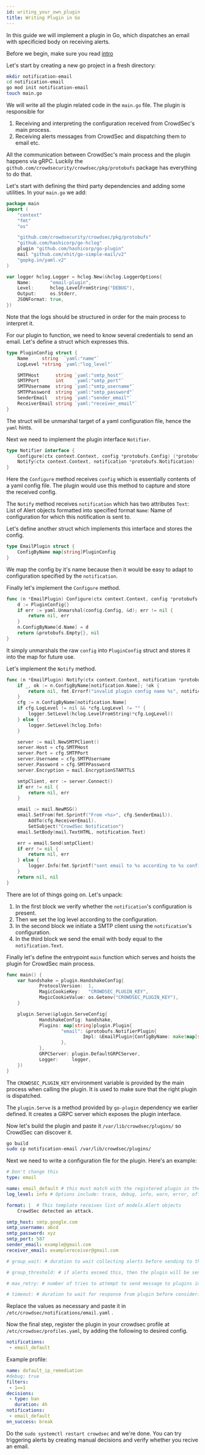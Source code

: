 ```yaml
---
id: writing_your_own_plugin
title: Writing Plugin in Go
---
```


In this guide we will implement a plugin in Go, which dispatches an email with specificied body on receiving alerts.

Before we begin, make sure you read [intro](/notification_plugins/intro.md)

Let's start by creating a new go project in a fresh directory:

```bash
mkdir notification-email
cd notification-email
go mod init notification-email
touch main.go
```


We will write all the plugin related code in the `main.go` file. The plugin is responsible for 

1. Receiving and interpreting the configuration received from CrowdSec's main process. 
2. Receiving alerts messages from CrowdSec and dispatching them to email etc.

All the communication between CrowdSec's main process and the plugin happens via gRPC. Luckily the 
`github.com/crowdsecurity/crowdsec/pkg/protobufs` package has everything to do that.

Let's start with defining the third party dependencies and adding some utilities. In your `main.go` we add:

```go
package main
import (
	"context"
	"fmt"
	"os"

	"github.com/crowdsecurity/crowdsec/pkg/protobufs"
	"github.com/hashicorp/go-hclog"
	plugin "github.com/hashicorp/go-plugin"
	mail "github.com/xhit/go-simple-mail/v2"
	"gopkg.in/yaml.v2"
)

var logger hclog.Logger = hclog.New(&hclog.LoggerOptions{
	Name:       "email-plugin",
	Level:      hclog.LevelFromString("DEBUG"),
	Output:     os.Stderr,
	JSONFormat: true,
})

```

Note that the logs should be structured in order for the main process to interpret it. 

For our plugin to function, we need to know several credentials to send an email. Let's define a struct which expresses this. 

```go
type PluginConfig struct {
	Name     string  `yaml:"name"`
	LogLevel *string `yaml:"log_level"`

	SMTPHost      string `yaml:"smtp_host"`
	SMTPPort      int    `yaml:"smtp_port"`
	SMTPUsername  string `yaml:"smtp_username"`
	SMTPPassword  string `yaml:"smtp_password"`
	SenderEmail   string `yaml:"sender_email"`
	ReceiverEmail string `yaml:"receiver_email"`
}
```

The struct will be unmarshal target of a yaml configuration file, hence the `yaml`  hints.

Next we need to implement the plugin interface `Notifier`.

```go
type Notifier interface {
    Configure(ctx context.Context, config *protobufs.Config) (*protobufs.Empty, error)
    Notify(ctx context.Context, notification *protobufs.Notification) (*protobufs.Empty, error)
}
```

Here the `Configure` method receives `config` which is essentially contents of a yaml config file. The plugin would use this method to capture and store the received config. 

The `Notify` method receives `notification` which has two attributes 
    `Text`:  List of Alert objects formatted into specified format
    `Name`: Name of configuration for which this notification is sent to.


Let's define another struct which implements this interface and stores the config. 

```go
type EmailPlugin struct {
	ConfigByName map[string]PluginConfig
}
```

We map the config by it's name because then it would be easy to adapt to configuration specified by the `notification`.


Finally let's implement the `Configure` method. 

```go
func (n *EmailPlugin) Configure(ctx context.Context, config *protobufs.Config) (*protobufs.Empty, error) {
	d := PluginConfig{}
	if err := yaml.Unmarshal(config.Config, &d); err != nil {
		return nil, err
	}
	n.ConfigByName[d.Name] = d
	return &protobufs.Empty{}, nil
}
```

It simply unmarshals the raw `config` into `PluginConfig` struct and stores it into the map for future use.


Let's implement the  `Notify` method.
```go
func (n *EmailPlugin) Notify(ctx context.Context, notification *protobufs.Notification) (*protobufs.Empty, error) {
	if _, ok := n.ConfigByName[notification.Name]; !ok {
		return nil, fmt.Errorf("invalid plugin config name %s", notification.Name)
	}
	cfg := n.ConfigByName[notification.Name]
	if cfg.LogLevel != nil && *cfg.LogLevel != "" {
		logger.SetLevel(hclog.LevelFromString(*cfg.LogLevel))
	} else {
		logger.SetLevel(hclog.Info)
	}

	server := mail.NewSMTPClient()
	server.Host = cfg.SMTPHost
	server.Port = cfg.SMTPPort
	server.Username = cfg.SMTPUsername
	server.Password = cfg.SMTPPassword
	server.Encryption = mail.EncryptionSTARTTLS

	smtpClient, err := server.Connect()
	if err != nil {
		return nil, err
	}

	email := mail.NewMSG()
	email.SetFrom(fmt.Sprintf("From <%s>", cfg.SenderEmail)).
		AddTo(cfg.ReceiverEmail).
		SetSubject("CrowdSec Notification")
	email.SetBody(mail.TextHTML, notification.Text)

	err = email.Send(smtpClient)
	if err != nil {
		return nil, err
	} else {
		logger.Info(fmt.Sprintf("sent email to %s according to %s configuration", cfg.ReceiverEmail, notification.Name))
	}
	return nil, nil
}
```

There are lot of things going on. Let's unpack:

1. In the first block we verify whether the `notification`'s configuration is present.
2. Then we set the log level according to the configuration.
3. In the second block we initiate a SMTP client using the `notification`'s configuration.
4. In the third block we send the email with body equal to the `notification.Text`.

Finally let's define the entrypoint `main` function which serves and hoists the plugin for CrowdSec main process.

```go
func main() {
	var handshake = plugin.HandshakeConfig{
			ProtocolVersion:  1,
			MagicCookieKey:   "CROWDSEC_PLUGIN_KEY",
			MagicCookieValue: os.Getenv("CROWDSEC_PLUGIN_KEY"),
	}

	plugin.Serve(&plugin.ServeConfig{
			HandshakeConfig: handshake,
			Plugins: map[string]plugin.Plugin{
					"email": &protobufs.NotifierPlugin{
							Impl: &EmailPlugin{ConfigByName: make(map[string]PluginConfig)},
					},
			},
			GRPCServer: plugin.DefaultGRPCServer,
			Logger:     logger,
	})
}
```

The `CROWDSEC_PLUGIN_KEY` environment variable is provided by the main process when calling the plugin. It
is used to make sure that the right plugin is dispatched.

The `plugin.Serve` is a method provided by `go-plugin` dependency we earlier defined. It creates a GRPC server which exposes the plugin interface.


Now let's build the plugin and paste it `/var/lib/crowdsec/plugins/` so CrowdSec can discover it.

```bash
go build
sudo cp notification-email /var/lib/crowdsec/plugins/
```

Next we need to write a configuration file for the plugin. Here's an example:

```yaml
# Don't change this
type: email

name: email_default # this must match with the registered plugin in the profile
log_level: info # Options include: trace, debug, info, warn, error, off

format: |  # This template receives list of models.Alert objects
    CrowdSec detected an attack. 

smtp_host: smtp.google.com
smtp_username: abcd
smtp_password: xyz
smtp_port: 587
sender_email: example@gmail.com
receiver_email: examplereceiver@gmail.com 

# group_wait: # duration to wait collecting alerts before sending to this plugin, eg "30s"

# group_threshold: # if alerts exceed this, then the plugin will be sent the message. eg "10"

# max_retry: # number of tries to attempt to send message to plugins in case of error.

# timeout: # duration to wait for response from plugin before considering this attempt a failure. eg "10s"

```

Replace the values as necessary and paste it in `/etc/crowdsec/notifications/email.yaml` .

Now the final step, register the plugin in your crowdsec profile at `/etc/crowdsec/profiles.yaml`, by adding the following to desired config.

```yaml
notifications:
 - email_default
```

Example profile:

```yaml
name: default_ip_remediation
#debug: true
filters:
 - 1==1
decisions:
 - type: ban
   duration: 4h
notifications:
 - email_default
on_success: break

```

Do the `sudo systemctl restart crowdsec` and we're done. You can try triggering alerts by creating manual decisions and verify whether you recive an email.